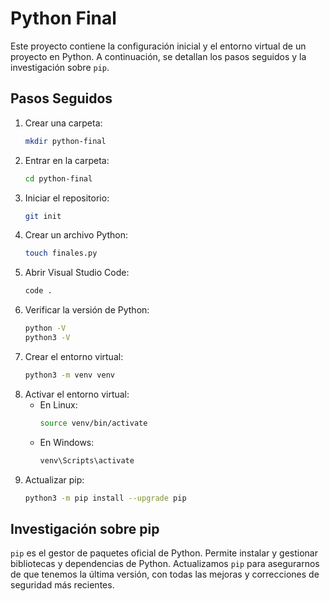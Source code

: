 # Python Final

Este proyecto contiene la configuración inicial y el entorno virtual de un proyecto en Python. A continuación, se detallan los pasos seguidos y la investigación sobre `pip`.

## Pasos Seguidos

1. Crear una carpeta:
   ```bash
   mkdir python-final
   ```
2. Entrar en la carpeta:
   ```bash
   cd python-final
   ```
3. Iniciar el repositorio:
   ```bash
   git init
   ```
4. Crear un archivo Python:
   ```bash
   touch finales.py
   ```
5. Abrir Visual Studio Code:
   ```bash
   code .
   ```
6. Verificar la versión de Python:
   ```bash
   python -V
   python3 -V
   ```
7. Crear el entorno virtual:
   ```bash
   python3 -m venv venv
   ```
8. Activar el entorno virtual:
   - En Linux:
     ```bash
     source venv/bin/activate
     ```
   - En Windows:
     ```bash
     venv\Scripts\activate
     ```
9. Actualizar pip:
   ```bash
   python3 -m pip install --upgrade pip
   ```

## Investigación sobre pip

`pip` es el gestor de paquetes oficial de Python. Permite instalar y gestionar bibliotecas y dependencias de Python. Actualizamos `pip` para asegurarnos de que tenemos la última versión, con todas las mejoras y correcciones de seguridad más recientes.
